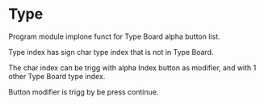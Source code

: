 # Type

Program module implone funct for Type Board alpha button list.

Type index has sign char type index that is not in Type Board.

The char index can be trigg with alpha Index button as modifier,
and with 1 other Type Board type index.

Button modifier is trigg by be press continue.